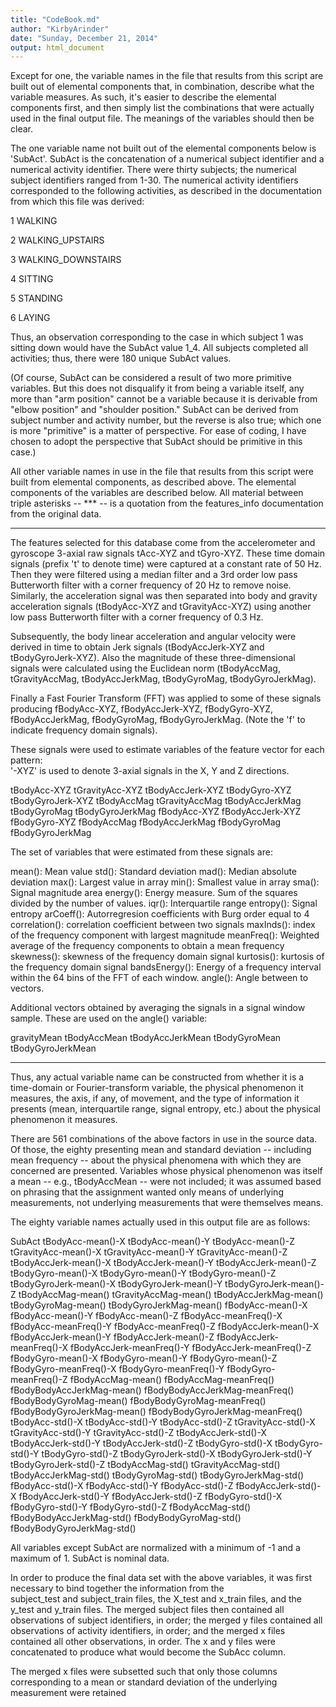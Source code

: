 ```yaml
---
title: "CodeBook.md"
author: "KirbyArinder"
date: "Sunday, December 21, 2014"
output: html_document
---
```


Except for one, the variable names in the file that results from this script are
built out of elemental components that, in combination, describe what the variable measures.  As
such, it's easier to describe the elemental components first, and then simply list
the combinations that were actually used in the final output file.  The meanings
of the variables should then be clear.  

The one variable name not built out of the elemental components below is 'SubAct'.  SubAct
is the concatenation of a numerical subject identifier and a numerical activity 
identifier.  There were thirty subjects; the numerical subject identifiers ranged
from 1-30.  The numerical activity identifiers corresponded to the following
activities, as described in the documentation from which this file was derived:  

1 WALKING

2 WALKING_UPSTAIRS

3 WALKING_DOWNSTAIRS

4 SITTING

5 STANDING

6 LAYING


Thus, an observation corresponding to the case in which subject 1 was 
sitting down would have the SubAct value 1_4.  All subjects completed all activities; 
thus, there were 180 unique SubAct values.

(Of course, SubAct can be considered a result of two more primitive variables.  But
this does not disqualify it from being a variable itself, any more than "arm position"
cannot be a variable because it is derivable from "elbow position" and "shoulder 
position."  SubAct can be derived from subject number and activity number, but 
the reverse is also true; which one is more "primitive" is a matter of perspective.
For ease of coding, I have chosen to adopt the perspective that SubAct should be
primitive in this case.)  

All other variable names in use in the file that results from this script were built
from elemental components, as described above.  The elemental components of 
the variables are described below.  All material between triple asterisks -- *** --
is a quotation from the features_info documentation from the original data.  

***
The features selected for this database come from the accelerometer and gyroscope 3-axial raw signals tAcc-XYZ and tGyro-XYZ. These time domain signals (prefix 't' to denote time) were captured at a constant rate of 50 Hz. Then they were filtered using a median filter and a 3rd order low pass Butterworth filter with a corner frequency of 20 Hz to remove noise. Similarly, the acceleration signal was then separated into body and gravity acceleration signals (tBodyAcc-XYZ and tGravityAcc-XYZ) using another low pass Butterworth filter with a corner frequency of 0.3 Hz. 

Subsequently, the body linear acceleration and angular velocity were derived in time to obtain Jerk signals (tBodyAccJerk-XYZ and tBodyGyroJerk-XYZ). Also the magnitude of these three-dimensional signals were calculated using the Euclidean norm (tBodyAccMag, tGravityAccMag, tBodyAccJerkMag, tBodyGyroMag, tBodyGyroJerkMag). 

Finally a Fast Fourier Transform (FFT) was applied to some of these signals producing fBodyAcc-XYZ, fBodyAccJerk-XYZ, fBodyGyro-XYZ, fBodyAccJerkMag, fBodyGyroMag, fBodyGyroJerkMag. (Note the 'f' to indicate frequency domain signals). 

These signals were used to estimate variables of the feature vector for each pattern:  
'-XYZ' is used to denote 3-axial signals in the X, Y and Z directions.

tBodyAcc-XYZ
tGravityAcc-XYZ
tBodyAccJerk-XYZ
tBodyGyro-XYZ
tBodyGyroJerk-XYZ
tBodyAccMag
tGravityAccMag
tBodyAccJerkMag
tBodyGyroMag
tBodyGyroJerkMag
fBodyAcc-XYZ
fBodyAccJerk-XYZ
fBodyGyro-XYZ
fBodyAccMag
fBodyAccJerkMag
fBodyGyroMag
fBodyGyroJerkMag

The set of variables that were estimated from these signals are: 

mean(): Mean value
std(): Standard deviation
mad(): Median absolute deviation 
max(): Largest value in array
min(): Smallest value in array
sma(): Signal magnitude area
energy(): Energy measure. Sum of the squares divided by the number of values. 
iqr(): Interquartile range 
entropy(): Signal entropy
arCoeff(): Autorregresion coefficients with Burg order equal to 4
correlation(): correlation coefficient between two signals
maxInds(): index of the frequency component with largest magnitude
meanFreq(): Weighted average of the frequency components to obtain a mean frequency
skewness(): skewness of the frequency domain signal 
kurtosis(): kurtosis of the frequency domain signal 
bandsEnergy(): Energy of a frequency interval within the 64 bins of the FFT of each window.
angle(): Angle between to vectors.

Additional vectors obtained by averaging the signals in a signal window sample. These are used on the angle() variable:

gravityMean
tBodyAccMean
tBodyAccJerkMean
tBodyGyroMean
tBodyGyroJerkMean

***

Thus, any actual variable name can be constructed from whether it is a time-domain or Fourier-transform variable, the physical phenomenon
it measures, the axis, if any, of movement, and the type of information it presents (mean, interquartile range, signal entropy, etc.) about
the physical phenomenon it measures. 

There are 561 combinations of the above factors in use in the source data.  Of those, the eighty presenting mean and standard deviation -- 
including mean frequency -- about the physical phenomena with which they are concerned are presented.  Variables whose physical phenomenon was
itself a mean -- e.g., tBodyAccMean -- were not included; it was assumed based on phrasing that the assignment wanted only means of underlying measurements,
not underlying measurements that were themselves means.   

The eighty variable names actually used in this output file are as follows:  
 
SubAct
tBodyAcc-mean()-X
tBodyAcc-mean()-Y
tBodyAcc-mean()-Z
tGravityAcc-mean()-X
tGravityAcc-mean()-Y
tGravityAcc-mean()-Z
tBodyAccJerk-mean()-X
tBodyAccJerk-mean()-Y
tBodyAccJerk-mean()-Z
tBodyGyro-mean()-X
tBodyGyro-mean()-Y
tBodyGyro-mean()-Z
tBodyGyroJerk-mean()-X
tBodyGyroJerk-mean()-Y
tBodyGyroJerk-mean()-Z
tBodyAccMag-mean()
tGravityAccMag-mean()
tBodyAccJerkMag-mean()
tBodyGyroMag-mean()
tBodyGyroJerkMag-mean()
fBodyAcc-mean()-X
fBodyAcc-mean()-Y
fBodyAcc-mean()-Z
fBodyAcc-meanFreq()-X
fBodyAcc-meanFreq()-Y
fBodyAcc-meanFreq()-Z
fBodyAccJerk-mean()-X
fBodyAccJerk-mean()-Y
fBodyAccJerk-mean()-Z
fBodyAccJerk-meanFreq()-X
fBodyAccJerk-meanFreq()-Y
fBodyAccJerk-meanFreq()-Z
fBodyGyro-mean()-X
fBodyGyro-mean()-Y
fBodyGyro-mean()-Z
fBodyGyro-meanFreq()-X
fBodyGyro-meanFreq()-Y
fBodyGyro-meanFreq()-Z
fBodyAccMag-mean()
fBodyAccMag-meanFreq()
fBodyBodyAccJerkMag-mean()
fBodyBodyAccJerkMag-meanFreq()
fBodyBodyGyroMag-mean()
fBodyBodyGyroMag-meanFreq()
fBodyBodyGyroJerkMag-mean()
fBodyBodyGyroJerkMag-meanFreq()
tBodyAcc-std()-X
tBodyAcc-std()-Y
tBodyAcc-std()-Z
tGravityAcc-std()-X
tGravityAcc-std()-Y
tGravityAcc-std()-Z
tBodyAccJerk-std()-X
tBodyAccJerk-std()-Y
tBodyAccJerk-std()-Z
tBodyGyro-std()-X
tBodyGyro-std()-Y
tBodyGyro-std()-Z
tBodyGyroJerk-std()-X
tBodyGyroJerk-std()-Y
tBodyGyroJerk-std()-Z
tBodyAccMag-std()
tGravityAccMag-std()
tBodyAccJerkMag-std()
tBodyGyroMag-std()
tBodyGyroJerkMag-std()
fBodyAcc-std()-X
fBodyAcc-std()-Y
fBodyAcc-std()-Z
fBodyAccJerk-std()-X
fBodyAccJerk-std()-Y
fBodyAccJerk-std()-Z
fBodyGyro-std()-X
fBodyGyro-std()-Y
fBodyGyro-std()-Z
fBodyAccMag-std()
fBodyBodyAccJerkMag-std()
fBodyBodyGyroMag-std()
fBodyBodyGyroJerkMag-std()

All variables except SubAct are normalized with a minimum of -1 and a maximum of 1.  SubAct is nominal data.  

In order to produce the final data set with the above variables, it was first necessary to bind together the
information from the  
subject_test and subject_train files, the X_test and x_train files, and the y_test and y_train files.  The
merged subject files then contained all observations of subject identifiers, in order; the merged y files contained all
observations of 
activity identifiers, in order; and the merged x files contained all other observations, in order.  The
x and y files were concatenated to produce what would become the SubAcc column.  

The merged x files were subsetted such that only those columns corresponding to a mean or standard 
deviation of the underlying measurement were retained
